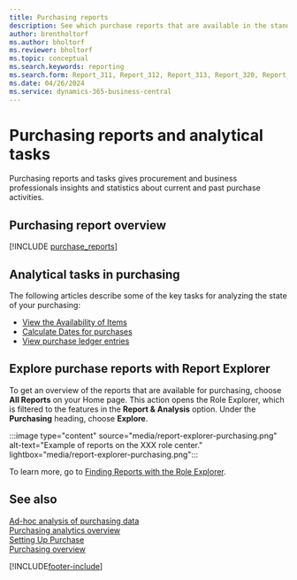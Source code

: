 ```yaml
---
title: Purchasing reports
description: See which purchase reports that are available in the standard version of Business Central so that you can keep track of your business.
author: brentholtorf
ms.author: bholtorf
ms.reviewer: bholtorf
ms.topic: conceptual
ms.search.keywords: reporting
ms.search.form: Report_311, Report_312, Report_313, Report_320, Report_709, Report_707, Report_709, Report_714, Report_716, Report_720 
ms.date: 04/26/2024
ms.service: dynamics-365-business-central
---
```

# Purchasing reports and analytical tasks

Purchasing reports and tasks gives procurement and business professionals insights and statistics about current and past purchase activities. 

## Purchasing report overview 

[!INCLUDE [purchase_reports](includes/purchase-reports-include.md)]

## Analytical tasks in purchasing

The following articles describe some of the key tasks for analyzing the state of your purchasing:

- [View the Availability of Items](inventory-how-availability-overview.md)  
- [Calculate Dates for purchases](purchasing-date-calculation-for-purchases.md)
- [View purchase ledger entries](purchasing-how-record-purchases.md#viewing-ledger-entries)

## Explore purchase reports with Report Explorer

To get an overview of the reports that are available for purchasing, choose **All Reports** on your Home page. This action opens the Role Explorer, which is filtered to the features in the **Report & Analysis** option. Under the **Purchasing** heading, choose **Explore**.

:::image type="content" source="media/report-explorer-purchasing.png" alt-text="Example of reports on the XXX role center." lightbox="media/report-explorer-purchasing.png":::

To learn more, go to [Finding Reports with the Role Explorer](ui-role-explorer.md). 

## See also

[Ad-hoc analysis of purchasing data](ad-hoc-analysis-purchasing.md)  
[Purchasing analytics overview](purchasing-analytics-overview.md)   
[Setting Up Purchase](purchasing-setup-purchasing.md)  
[Purchasing overview](purchasing-manage-purchasing.md)  

[!INCLUDE[footer-include](includes/footer-banner.md)]